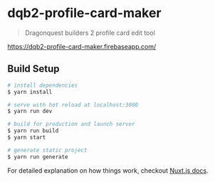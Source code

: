 # dqb2-profile-card-maker

> Dragonquest builders 2 profile card edit tool

https://dqb2-profile-card-maker.firebaseapp.com/

## Build Setup

``` bash
# install dependencies
$ yarn install

# serve with hot reload at localhost:3000
$ yarn run dev

# build for production and launch server
$ yarn run build
$ yarn start

# generate static project
$ yarn run generate
```

For detailed explanation on how things work, checkout [Nuxt.js docs](https://nuxtjs.org).
